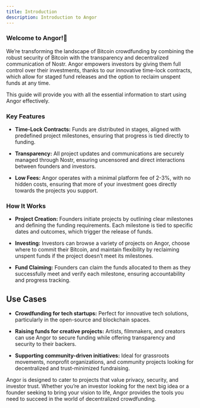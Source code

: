 ```yaml
---
title: Introduction
description: Introduction to Angor
---
```


### Welcome to Angor!🚀

We’re transforming the landscape of Bitcoin crowdfunding by combining the robust security of Bitcoin with the transparency and decentralized communication of Nostr. Angor empowers investors by giving them full control over their investments, thanks to our innovative time-lock contracts, which allow for staged fund releases and the option to reclaim unspent funds at any time.

This guide will provide you with all the essential information to start using Angor effectively.

### Key Features
* **Time-Lock Contracts:** Funds are distributed in stages, aligned with predefined project milestones, ensuring that progress is tied directly to funding.

* **Transparency:** All project updates and communications are securely managed through Nostr, ensuring uncensored and direct interactions between founders and investors.

* **Low Fees:** Angor operates with a minimal platform fee of 2-3%, with no hidden costs, ensuring that more of your investment goes directly towards the projects you support.

### How It Works

* **Project Creation:** Founders initiate projects by outlining clear milestones and defining the funding requirements. Each milestone is tied to specific dates and outcomes, which trigger the release of funds.

* **Investing:** Investors can browse a variety of projects on Angor, choose where to commit their Bitcoin, and maintain flexibility by reclaiming unspent funds if the project doesn’t meet its milestones.

* **Fund Claiming:** Founders can claim the funds allocated to them as they successfully meet and verify each milestone, ensuring accountability and progress tracking.

## Use Cases

* **Crowdfunding for tech startups:** Perfect for innovative tech solutions, particularly in the open-source and blockchain spaces.

* **Raising funds for creative projects:** Artists, filmmakers, and creators can use Angor to secure funding while offering transparency and security to their backers.

* **Supporting community-driven initiatives:** Ideal for grassroots movements, nonprofit organizations, and community projects looking for decentralized and trust-minimized fundraising.

Angor is designed to cater to projects that value privacy, security, and investor trust. Whether you’re an investor looking for the next big idea or a founder seeking to bring your vision to life, Angor provides the tools you need to succeed in the world of decentralized crowdfunding.

